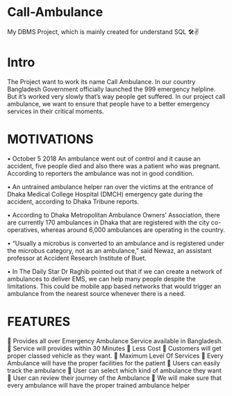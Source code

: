 # Call-Ambulance
My DBMS Project, which is mainly created for understand SQL 🛠✌

# Intro

The Project want to work its name Call Ambulance. In our country Bangladesh Government officially launched the 999 emergency helpline. But it’s worked very slowly that’s way people get suffered. In our project call ambulance, we want to ensure that people have to a better emergency services in their critical moments. 

# MOTIVATIONS

•	October 5 2018
An ambulance went out of control and it cause an accident, five people died and also there was a patient who was pregnant. According to reporters the ambulance was not in good condition.

•	An untrained ambulance helper ran over the victims at the entrance of Dhaka Medical College Hospital (DMCH) emergency gate during the accident, according to Dhaka Tribune reports.


•	According to Dhaka Metropolitan Ambulance Owners’ Association, there are currently 170 ambulances in Dhaka that are registered with the city co-operatives, whereas around 6,000 ambulances are operating in the country.

•	“Usually a microbus is converted to an ambulance and is registered under the microbus category, not as an ambulance,” said Newaz, an assistant professor at Accident Research Institute of Buet.

•	In The Daily Star Dr Raghib pointed out that if we can create a network of ambulances to deliver EMS, we can help many people despite the limitations. This could be mobile app based networks that would trigger an ambulance from the nearest source whenever there is a need.

# FEATURES

	Provides all over Emergency Ambulance Service available in Bangladesh.
	Service will provides within 30 Minutes
	Less Cost
	Customers will get proper classed vehicle as they want. 
	Maximum Level Of Services
	Every Ambulance will have the proper facilities for the patient
	Users can easily track the ambulance
	User can select  which kind of ambulance they want
	User can review their journey of the Ambulance
	We will make sure that every ambulance will have the proper trained ambulance helper  





